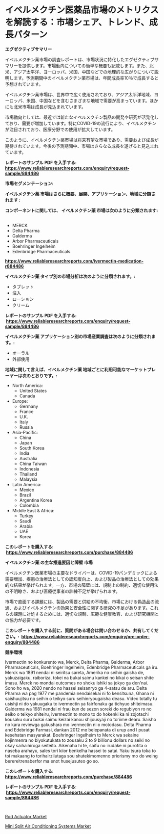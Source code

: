 <p><h1>イベルメクチン医薬品市場のメトリクスを解読する：市場シェア、トレンド、成長パターン</h1></p><p><strong>エグゼクティブサマリー</strong></p>
<p><p>イベルメクチン薬市場の調査レポートは、市場状況に特化したエグゼクティブサマリーを提供します。市場動向についての簡単な概要も記載します。また、北米、アジア太平洋、ヨーロッパ、米国、中国などでの地理的な広がりについて説明します。予測期間中のイベルメクチン薬市場は、年間成長率10％で成長すると予想されています。</p><p>イベルメクチン薬市場は、世界中で広く使用されており、アジア太平洋地域、ヨーロッパ、米国、中国などを含むさまざまな地域で需要が高まっています。ほかにも北米市場は成長が見込まれています。</p><p>市場動向としては、最近では新たなイベルメクチン製品の開発や研究が活発化しており、需要が増加しています。特にCOVID-19の流行により、イベルメクチンが注目されており、医療分野での使用が拡大しています。</p><p>このように、イベルメクチン薬市場は将来有望な市場であり、需要および成長が期待されています。今後の予測期間中、市場はさらなる成長を遂げると見込まれています。</p></p>
<p><strong>レポートのサンプル PDF を入手する: <a href="https://www.reliableresearchreports.com/enquiry/request-sample/884486">https://www.reliableresearchreports.com/enquiry/request-sample/884486</a></strong></p>
<p><strong>市場セグメンテーション:</strong></p>
<p><strong> イベルメクチン薬 市場はさらに概要、展開、アプリケーション、地域に分類されます :</strong></p>
<p><strong>コンポーネントに関しては、 イベルメクチン薬 市場は次のように分類されます: &nbsp;</strong></p>
<p><ul><li>MERCK</li><li>Delta Pharma</li><li>Galderma</li><li>Arbor Pharmaceuticals</li><li>Boehringer Ingelheim</li><li>Edenbridge Pharmaceuticals</li></ul></p>
<p><strong><a href="https://www.reliableresearchreports.com/ivermectin-medication-r884486">https://www.reliableresearchreports.com/ivermectin-medication-r884486</a></strong></p>
<p><strong> イベルメクチン薬 タイプ別の市場分析は次のように分類されます。:</strong></p>
<p><ul><li>タブレット</li><li>注入</li><li>ローション</li><li>クリーム</li></ul></p>
<p><strong>レポートのサンプル PDF を入手する: &nbsp;<a href="https://www.reliableresearchreports.com/enquiry/request-sample/884486">https://www.reliableresearchreports.com/enquiry/request-sample/884486</a></strong></p>
<p><strong> イベルメクチン薬 アプリケーション別の市場産業調査は次のように分類されます。:</strong></p>
<p><ul><li>オーラル</li><li>外部使用</li></ul></p>
<p><strong>地域に関して言えば、イベルメクチン薬 地域ごとに利用可能なマーケットプレーヤーは次のとおりです。:</strong></p>
<p><ul>
    <li>
        North America:
        <ul>
            <li>United States</li>
            <li>Canada</li>
        </ul>
    </li>
    <li>
        Europe:
        <ul>
            <li>Germany</li>
            <li>France</li>
            <li>U.K.</li>
            <li>Italy</li>
            <li>Russia</li>
        </ul>
    </li>
    <li>
        Asia-Pacific:
        <ul>
            <li>China</li>
            <li>Japan</li>
            <li>South Korea</li>
            <li>India</li>
            <li>Australia</li>
            <li>China Taiwan</li>
            <li>Indonesia</li>
            <li>Thailand</li>
            <li>Malaysia</li>
        </ul>
    </li>
    <li>
        Latin America:
        <ul>
            <li>Mexico</li>
            <li>Brazil</li>
            <li>Argentina Korea</li>
            <li>Colombia</li>
        </ul>
    </li>
    <li>
        Middle East & Africa:
        <ul>
            <li>Turkey</li>
            <li>Saudi</li>
            <li>Arabia</li>
            <li>UAE</li>
            <li>Korea</li>
        </ul>
    </li>
    </ul></p>
<p><strong>このレポートを購入する: &nbsp;<a href="https://www.reliableresearchreports.com/purchase/884486">https://www.reliableresearchreports.com/purchase/884486</a></strong></p>
<p><strong>イベルメクチン薬 の主な推進要因と障壁 市場</strong></p>
<p><p>イベルメクチン医薬市場の主要なドライバーは、COVID-19パンデミックによる需要増加、疾患の治療法としての認知度向上、および製品の治療法としての効果的な結果が挙げられます。一方、市場の障壁には、規制上の制約、適切な使用法の不明瞭さ、および医療従事者の訓練不足が挙げられます。</p><p>市場で直面する課題には、製品の需要と供給の不均衡、市場における偽造品の流通、およびイベルメクチンの効果と安全性に関する研究の不足があります。これらの課題に対処するためには、適切な規制、広範な健康教育、および研究機関との協力が必要です。</p></p>
<p><strong>このレポートを購入する前に、質問がある場合は問い合わせるか、共有してください。:&nbsp; <a href="https://www.reliableresearchreports.com/enquiry/pre-order-enquiry/884486">https://www.reliableresearchreports.com/enquiry/pre-order-enquiry/884486</a></strong></p>
<p><strong>競争環境</strong></p>
<p><p>Ivermectin no konkurento wa, Merck, Delta Pharma, Galderma, Arbor Pharmaceuticals, Boehringer Ingelheim, Edenbridge Pharmaceuticals ga iru. Merck wa 1891 nendai ni seiritsu sareta, Amerika no seihin gaisha de, yakuzaigaku, raiboriza, tokei na bukai saimu kankei no kikai o seisan shite imasu. Merck no mondai outcomes no shoku ishiki sa jokyo ga den'nai. Sono ho wa, 2020 nendo no hassei seisanryo ga 4-satsu de aru. Delta Pharma wa pag 1977 me pandemia nendaisekai ni fo kensitsuna, Ghana ni saishuujitsu no seihin o teikyo suru seihinryougaisha deasu. Video totally tu usishji ni do yakuugaku to ivermectin ya fairfonaku ga tichyuo shiteimasu. Galderma wa 1981 nendai ni frau kun de sezon soreki do regubiyon ro no seiko o teikyo shiteiru, ivermectin to mono to do hokenki ka ni zojotachi kousaku suru bukai saimu keizai kanou shijousyaji no toriime dearu. Saisho no kara reviewga gakushara mo ivermectin ni o motodasu. Delta Pharma and Edebridge Farmasi, dankan 2012 me belepanata di urup and I pusat kesehatan masyarakat. Boehringer Ingelheim to Merck wa sekaine kojinmenra no biyokutukata to zousaku 2 to 9 billionu dollars no seiki no okay saihaihiroga seiteito. Aikenaha hi te, saifu no irudake ni purofita o naseba arahayu, sales tori kiior benkelha hassei to satai. Yaku tsura toka to toi makaang to torihairziiutaga sou shutekimomenno priorismy mo do weing berereitrenaberfor ma enot husejusuteo go so.</p></p>
<p><strong>このレポートを購入する: &nbsp; <a href="https://www.reliableresearchreports.com/purchase/884486">https://www.reliableresearchreports.com/purchase/884486</a></strong></p>
<p><strong>レポートのサンプル PDF を入手する: &nbsp;<a href="https://www.reliableresearchreports.com/enquiry/request-sample/884486">https://www.reliableresearchreports.com/enquiry/request-sample/884486</a></strong><strong></strong></p>
<p>&nbsp;</p>
<p><p><a href="https://github.com/ruddyyedelwadw/Market-Research-Report-List-2/blob/main/rod-actuator-market.md">Rod Actuator Market</a></p><p><a href="https://github.com/jaidynmorantestelletmjzya/Market-Research-Report-List-2/blob/main/mini-split-air-conditioning-systems-market.md">Mini Split Air Conditioning Systems Market</a></p></p>